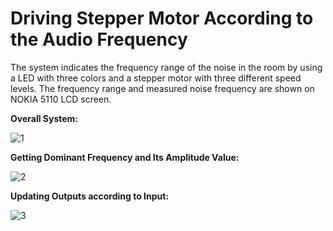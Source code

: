# Driving Stepper Motor According to the Audio Frequency
 The system indicates the frequency range of the noise in the room by using a LED with three colors and a stepper motor with three different speed levels. The frequency range and measured noise frequency are shown on NOKIA 5110 LCD screen.
 
 **Overall System:**
 
![1](https://user-images.githubusercontent.com/32621628/185405401-c0d0d918-2b0f-4f09-bbb6-91e915b706d8.png)



**Getting Dominant Frequency and Its Amplitude Value:**

![2](https://user-images.githubusercontent.com/32621628/185405497-26a9b8e1-1b89-4594-a5dd-10ea0b623039.png)



**Updating Outputs according to Input:**

![3](https://user-images.githubusercontent.com/32621628/185405555-08381e16-860b-47d5-ba28-cd6a39986531.png)
